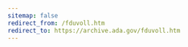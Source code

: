 ```yaml
---
sitemap: false 
redirect_from: /fduvoll.htm 
redirect_to: https://archive.ada.gov/fduvoll.htm 
---
```

